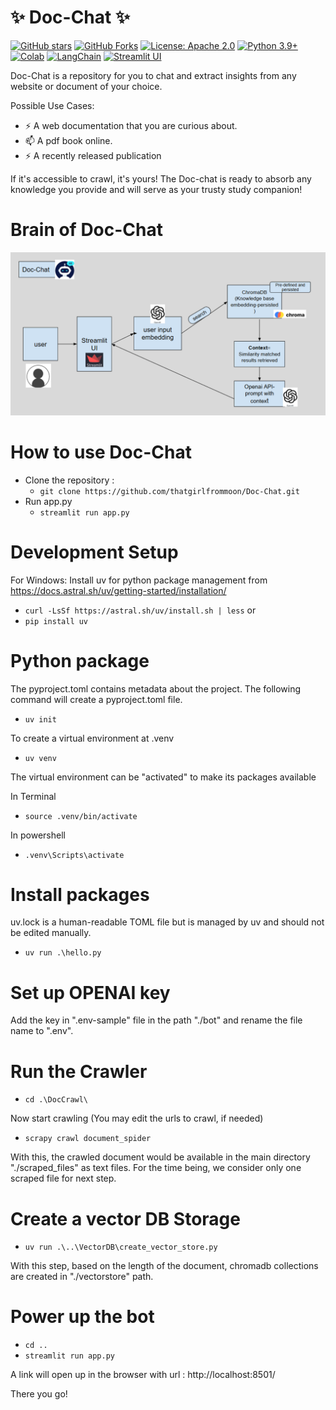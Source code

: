 #                                    ✨  Doc-Chat ✨

[![GitHub stars](https://img.shields.io/github/stars/thatgirlfrommoon/Doc-Chat?style=social)](https://github.com/thatgirlfrommoon/Doc-Chat/stargazers)
[![GitHub Forks](https://img.shields.io/github/forks/thatgirlfrommoon/Doc-Chat?style=social)](https://github.com/thatgirlfrommoon/Doc-Chat/forks)
[![License: Apache 2.0](https://img.shields.io/badge/License-Apache%202.0-yellow.svg)](https://opensource.org/license/apache-2-0)
[![Python 3.9+](https://img.shields.io/badge/python-3.9+-blue.svg)](https://www.python.org/downloads/)
[![Colab](https://colab.research.google.com/assets/colab-badge.svg)](https://colab.research.google.com/drive/1yrS2Kp-kprYWot_sEu7JeWMIRAei_vov?usp=sharing)
[![LangChain](https://img.shields.io/badge/LangChain-Open%20SourceFramework-5e9cff?logo=langchain&logoColor=white)](https://python.langchain.com/docs/introduction/)
[![Streamlit UI](https://static.streamlit.io/badges/streamlit_badge_black_red.svg)](https://streamlit.io/)



Doc-Chat is a repository for you to chat and extract insights from any website or document of your choice.

Possible Use Cases:
- ⚡ A web documentation that you are curious about.
- 📫 A pdf book online.
- ⚡ A recently released publication

If it's accessible to crawl, it's yours! The Doc-chat is ready to absorb any knowledge you provide and will serve as your trusty study companion!

# Brain of Doc-Chat

![alt text](./images/workflow.png)

# How to use Doc-Chat
- Clone the repository :
    - ```git clone https://github.com/thatgirlfrommoon/Doc-Chat.git```
- Run app.py
    - ```streamlit run app.py```


# Development Setup

For Windows: 
Install uv for python package management from https://docs.astral.sh/uv/getting-started/installation/

- ```curl -LsSf https://astral.sh/uv/install.sh | less```
or 
- ```pip install uv```


# Python package
The pyproject.toml contains metadata about the project. The following command will create a pyproject.toml file.
- ```uv init```

To create a virtual environment at .venv
- ```uv venv```

The virtual environment can be "activated" to make its packages available

In Terminal
- ```source .venv/bin/activate```

In powershell
- ```.venv\Scripts\activate```

# Install packages
uv.lock is a human-readable TOML file but is managed by uv and should not be edited manually.
- ```uv run .\hello.py```


# Set up OPENAI key
Add the key in ".env-sample" file in the path "./bot" and rename the file name to ".env".

# Run the Crawler
- ```cd .\DocCrawl\```

Now start crawling (You may edit the urls to crawl, if needed) 
- ```scrapy crawl document_spider```

With this, the crawled document would be available in the main directory "./scraped_files" as text files.
For the time being, we consider only one scraped file for next step.

# Create a vector DB Storage
- ```uv run .\..\VectorDB\create_vector_store.py```

With this step, based on the length of the document, chromadb collections are created in "./vectorstore" path.


# Power up the bot
- ```cd ..```
- ```streamlit run app.py```


A link will open up in the browser with url : http://localhost:8501/ 

There you go!
